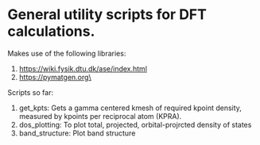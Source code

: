 # General utility scripts for DFT calculations.

Makes use of  the following libraries:
  1. https://wiki.fysik.dtu.dk/ase/index.html
  2. https://pymatgen.org\

Scripts so far:
  1. get_kpts: Gets a gamma centered kmesh of required kpoint density, measured by kpoints per reciprocal atom (KPRA).
  2. dos_plotting: To plot total, projected, orbital-projrcted density of states
  3. band_structure: Plot band structure
